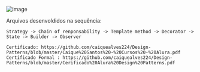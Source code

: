 ![image](https://user-images.githubusercontent.com/37445916/61189944-eb8ad800-a66a-11e9-9158-c7f78224c464.png)


Arquivos desenvoldidos na sequência:

    Strategy -> Chain of renponsability -> Template method -> Decorator -> State -> Builder -> Observer
    
    Certificado: https://github.com/caiquealves224/Design-Patterns/blob/master/Caique%20Santos%20-%20Cursos%20-%20Alura.pdf
    Certificado Formal : https://github.com/caiquealves224/Design-Patterns/blob/master/Cerificado%20Alura%20Design%20Patterns.pdf
